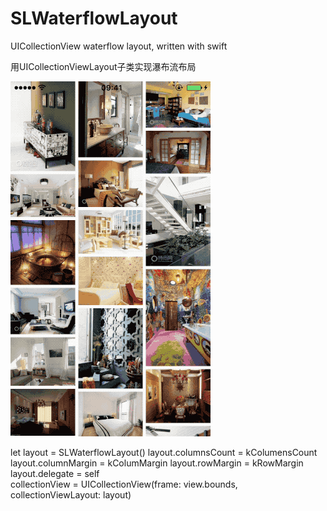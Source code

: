 # SLWaterflowLayout
UICollectionView waterflow layout, written with swift

用UICollectionViewLayout子类实现瀑布流布局


![Alt text](https://github.com/CoderSLZhang/SLWaterflowLayout/blob/master/waterflow.gif)


 let layout = SLWaterflowLayout()
 layout.columnsCount = kColumensCount
 layout.columnMargin = kColumMargin
 layout.rowMargin = kRowMargin
 layout.delegate = self        
 collectionView = UICollectionView(frame: view.bounds, collectionViewLayout: layout)
        
